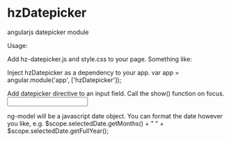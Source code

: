 # hzDatepicker
angularjs datepicker module

Usage:

Add hz-datepicker.js and style.css to your page. Something like:
<script src="js/modules/hz-datepicker.js"></script>
<link href="css/style.css" rel="stylesheet">

Inject hzDatepicker as a dependency to your app.
var app = angular.module('app', ['hzDatepicker']);

Add datepicker directive to an input field. Call the show() function on focus.
<input datepicker ng-focus="show()" ng-model="selectedDate"></input>

ng-model will be a javascript date object. You can format the date however you like, e.g.
$scope.selectedDate.getMonths() + " " + $scope.selectedDate.getFullYear();
